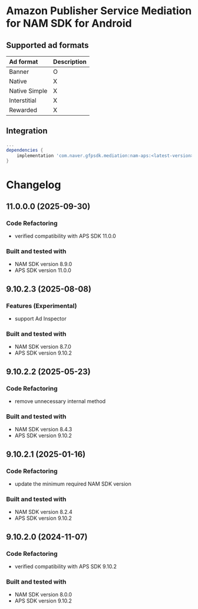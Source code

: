 # Amazon Publisher Service Mediation for NAM SDK for Android

## Supported ad formats

| Ad format     | Description |
|:--------------|:------------|
| Banner        | O           |
| Native        | X           |
| Native Simple | X           |
| Interstitial  | X           |
| Rewarded      | X           |

## Integration

```gradle
...
dependencies {
    implementation 'com.naver.gfpsdk.mediation:nam-aps:<latest-version>'  
}
```

# Changelog
## 11.0.0.0 (2025-09-30)
### Code Refactoring
* verified compatibility with APS SDK 11.0.0

### Built and tested with
- NAM SDK version 8.9.0
- APS SDK version 11.0.0

## 9.10.2.3 (2025-08-08)

### Features (Experimental)
* support Ad Inspector

### Built and tested with
- NAM SDK version 8.7.0
- APS SDK version 9.10.2

## 9.10.2.2 (2025-05-23)
### Code Refactoring
* remove unnecessary internal method

### Built and tested with
- NAM SDK version 8.4.3
- APS SDK version 9.10.2

## 9.10.2.1 (2025-01-16)
### Code Refactoring
* update the minimum required NAM SDK version

### Built and tested with
- NAM SDK version 8.2.4
- APS SDK version 9.10.2

## 9.10.2.0 (2024-11-07)

### Code Refactoring

* verified compatibility with APS SDK 9.10.2

### Built and tested with
- NAM SDK version 8.0.0
- APS SDK version 9.10.2


